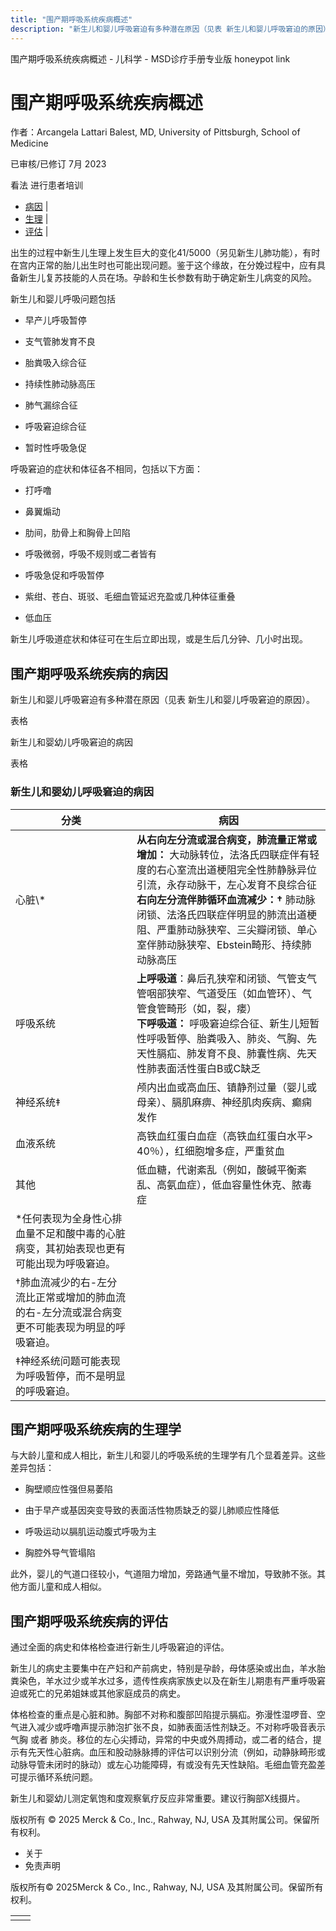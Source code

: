 ```yaml
---
title: "围产期呼吸系统疾病概述"
description: "新生儿和婴儿呼吸窘迫有多种潜在原因（见表 新生儿和婴儿呼吸窘迫的原因）。"
---
```


﻿围产期呼吸系统疾病概述 \- 儿科学 \- MSD诊疗手册专业版 honeypot link

# 围产期呼吸系统疾病概述

作者：Arcangela Lattari Balest, MD, University of Pittsburgh, School of Medicine

已审核/已修订 7月 2023

看法 进行患者培训

- [病因](#病因_v1089347_zh) \|
- [生理](#生理_v1089393_zh) \|
- [评估](#评估_v1089405_zh) \|

出生的过程中新生儿生理上发生巨大的变化41/5000（另见新生儿肺功能），有时在宫内正常的胎儿出生时也可能出现问题。鉴于这个缘故，在分娩过程中，应有具备新生儿复苏技能的人员在场。孕龄和生长参数有助于确定新生儿病变的风险。

新生儿和婴儿呼吸问题包括

- 早产儿呼吸暂停

- 支气管肺发育不良

- 胎粪吸入综合征

- 持续性肺动脉高压

- 肺气漏综合征

- 呼吸窘迫综合征

- 暂时性呼吸急促


呼吸窘迫的症状和体征各不相同，包括以下方面：

- 打呼噜

- 鼻翼煽动

- 肋间，肋骨上和胸骨上凹陷

- 呼吸微弱，呼吸不规则或二者皆有

- 呼吸急促和呼吸暂停

- 紫绀、苍白、斑驳、毛细血管延迟充盈或几种体征重叠

- 低血压


新生儿呼吸道症状和体征可在生后立即出现，或是生后几分钟、几小时出现。

## 围产期呼吸系统疾病的病因

新生儿和婴儿呼吸窘迫有多种潜在原因（见表 新生儿和婴儿呼吸窘迫的原因）。

表格

新生儿和婴幼儿呼吸窘迫的病因

表格

### 新生儿和婴幼儿呼吸窘迫的病因

| 分类 | 病因 |
| --- | --- |
| 心脏\\* | **从右向左分流或混合病变，肺流量正常或增加：** 大动脉转位，法洛氏四联症伴有轻度的右心室流出道梗阻完全性肺静脉异位引流，永存动脉干，左心发育不良综合征<br>**右向左分流伴肺循环血流减少：†** 肺动脉闭锁、法洛氏四联症伴明显的肺流出道梗阻、严重肺动脉狭窄、三尖瓣闭锁、单心室伴肺动脉狭窄、Ebstein畸形、持续肺动脉高压 |
| 呼吸系统 | **上呼吸道**：鼻后孔狭窄和闭锁、气管支气管咽部狭窄、气道受压（如血管环）、气管食管畸形（如，裂，瘘）<br>**下呼吸道：** 呼吸窘迫综合征、新生儿短暂性呼吸暂停、胎粪吸入、肺炎、气胸、先天性膈疝、肺发育不良、肺囊性病、先天性肺表面活性蛋白B或C缺乏 |
| 神经系统‡ | 颅内出血或高血压、镇静剂过量（婴儿或母亲）、膈肌麻痹、神经肌肉疾病、癫痫发作 |
| 血液系统 | 高铁血红蛋白血症（高铁血红蛋白水平\> 40％），红细胞增多症，严重贫血 |
| 其他 | 低血糖，代谢紊乱（例如，酸碱平衡紊乱、高氨血症），低血容量性休克、脓毒症 |
| \*任何表现为全身性心排血量不足和酸中毒的心脏病变，其初始表现也更有可能出现为呼吸窘迫。 |
| †肺血流减少的右-左分流比正常或增加的肺血流的右-左分流或混合病变更不可能表现为明显的呼吸窘迫。 |
| ‡神经系统问题可能表现为呼吸暂停，而不是明显的呼吸窘迫。 |

## 围产期呼吸系统疾病的生理学

与大龄儿童和成人相比，新生儿和婴儿的呼吸系统的生理学有几个显着差异。这些差异包括：

- 胸壁顺应性强但易萎陷

- 由于早产或基因突变导致的表面活性物质缺乏的婴儿肺顺应性降低

- 呼吸运动以膈肌运动腹式呼吸为主

- 胸腔外导气管塌陷


此外，婴儿的气道口径较小，气道阻力增加，旁路通气量不增加，导致肺不张。其他方面儿童和成人相似。

## 围产期呼吸系统疾病的评估

通过全面的病史和体格检查进行新生儿呼吸窘迫的评估。

新生儿的病史主要集中在产妇和产前病史，特别是孕龄，母体感染或出血，羊水胎粪染色，羊水过少或羊水过多，遗传性疾病家族史以及在新生儿期患有严重呼吸窘迫或死亡的兄弟姐妹或其他家庭成员的病史。

体格检查的重点是心脏和肺。胸部不对称和腹部凹陷提示膈疝。弥漫性湿啰音、空气进入减少或呼噜声提示肺泡扩张不良，如肺表面活性剂缺乏。不对称呼吸音表示气胸 或者 肺炎。移位的左心尖搏动，异常的中央或外周搏动，或二者的结合，提示有先天性心脏病。血压和股动脉脉搏的评估可以识别分流（例如，动静脉畸形或动脉导管未闭时的脉动）或左心功能障碍，有或没有先天性缺陷。毛细血管充盈差可提示循环系统问题。

新生儿和婴幼儿测定氧饱和度观察氧疗反应非常重要。建议行胸部X线摄片。



版权所有 © 2025
Merck & Co., Inc., Rahway, NJ, USA 及其附属公司。保留所有权利。

- 关于
- 免责声明

版权所有© 2025Merck & Co., Inc., Rahway, NJ, USA 及其附属公司。保留所有权利。

|     |     |
| --- | --- |
|  |  |